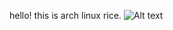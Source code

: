 hello!
this is arch linux rice.
![Alt text](https://raw.githubusercontent.com/sadparadiseinhell/pictures/master/teal.png?token=AEFL6DAX43TGM24WPYB5EEK5I4O3I)
